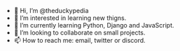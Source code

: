- 👋 Hi, I’m @theduckypedia
- 👀 I’m interested in learning new thigns.
- 🌱 I’m currently learning Python, Django and JavaScript.
- 💞️ I’m looking to collaborate on small projects.
- 📫 How to reach me: email, twitter or discord.

<!---
duckypedia/duckypedia is a ✨ special ✨ repository because its `README.md` (this file) appears on your GitHub profile.
You can click the Preview link to take a look at your changes.
--->
